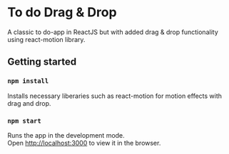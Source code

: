 

# To do Drag & Drop

A classic to do-app in ReactJS but with added drag & drop functionality using react-motion library.

## Getting started

### `npm install`

Installs necessary liberaries such as react-motion for motion effects with drag and drop.

### `npm start`

Runs the app in the development mode.<br />
Open [http://localhost:3000](http://localhost:3000) to view it in the browser.
